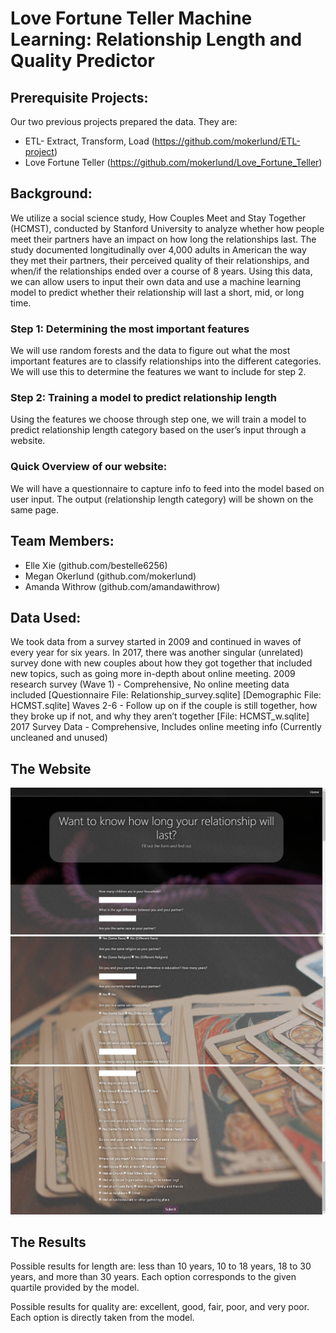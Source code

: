# Love Fortune Teller Machine Learning: Relationship Length and Quality Predictor

## Prerequisite Projects:
Our two previous projects prepared the data. They are:
* ETL- Extract, Transform, Load  (https://github.com/mokerlund/ETL-project)
* Love Fortune Teller (https://github.com/mokerlund/Love_Fortune_Teller)

## Background:
We utilize a social science study, How Couples Meet and Stay Together (HCMST), conducted by Stanford University to analyze whether how people meet their partners have an impact on how long the relationships last. The study documented longitudinally over 4,000 adults in American the way they met their partners, their perceived quality of their relationships, and when/if the relationships ended over a course of 8 years. Using this data, we can allow users to input their own data and use a machine learning model to predict whether their relationship will last a short, mid, or long time.
### Step 1: Determining the most important features
We will use random forests and the data to figure out what the most important features are to classify relationships into the different categories.  We will use this to determine the features we want to include for step 2.
### Step 2: Training a model to predict relationship length
Using the features we choose through step one, we will train a model to predict relationship length category based on the user’s input through a website.  
### Quick Overview of our website:
We will have a questionnaire to capture info to feed into the model based on user input.  The output (relationship length category) will be shown on the same page.

## Team Members:
* Elle Xie (github.com/bestelle6256)
* Megan Okerlund (github.com/mokerlund)
* Amanda Withrow (github.com/amandawithrow)
## Data Used:
We took data from a survey started in 2009 and continued in waves of every year for six years. In 2017, there was another singular (unrelated) survey done with new couples about how they got together that included new topics, such as going more in-depth about online meeting. 
2009 research survey (Wave 1) - Comprehensive, No online meeting data included [Questionnaire File: Relationship_survey.sqlite] [Demographic File: HCMST.sqlite]
Waves 2-6 - Follow up on if the couple is still together, how they broke up if not, and why they aren’t together [File: HCMST_w.sqlite]
2017 Survey Data - Comprehensive, Includes online meeting info (Currently uncleaned and unused)

## The Website
![Top of page](Images/top_page.jfif)
![Middle of page](Images/mid_page2.jfif)
![Bottom of page](Images/bottom_page.jfif)

## The Results
Possible results for length are: less than 10 years, 10 to 18 years, 18 to 30 years, and more than 30 years.
Each option corresponds to the given quartile provided by the model.

Possible results for quality are: excellent, good, fair, poor, and very poor.
Each option is directly taken from the model.
